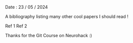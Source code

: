 Date :  23 / 05 / 2024

A bibliography listing many other cool papers I should read !

Ref 1
Ref 2

Thanks for the Git Course on Neurohack :)
